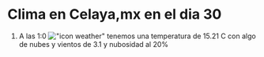# Clima en Celaya,mx en el dia 30

1. A las 1:0 !["icon weather"](http://openweathermap.org/img/w/02n.png) tenemos una temperatura de 15.21 C con algo de nubes y  vientos de 3.1 y nubosidad al 20%

